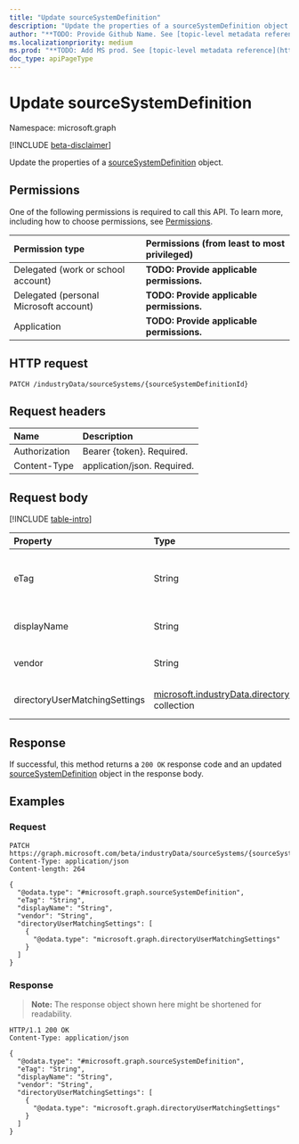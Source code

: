 ```yaml
---
title: "Update sourceSystemDefinition"
description: "Update the properties of a sourceSystemDefinition object."
author: "**TODO: Provide Github Name. See [topic-level metadata reference](https://msgo.azurewebsites.net/add/document/guidelines/metadata.html#topic-level-metadata)**"
ms.localizationpriority: medium
ms.prod: "**TODO: Add MS prod. See [topic-level metadata reference](https://msgo.azurewebsites.net/add/document/guidelines/metadata.html#topic-level-metadata)**"
doc_type: apiPageType
---
```


# Update sourceSystemDefinition
Namespace: microsoft.graph

[!INCLUDE [beta-disclaimer](../../includes/beta-disclaimer.md)]

Update the properties of a [sourceSystemDefinition](../resources/sourcesystemdefinition.md) object.

## Permissions
One of the following permissions is required to call this API. To learn more, including how to choose permissions, see [Permissions](/graph/permissions-reference).

|Permission type|Permissions (from least to most privileged)|
|:---|:---|
|Delegated (work or school account)|**TODO: Provide applicable permissions.**|
|Delegated (personal Microsoft account)|**TODO: Provide applicable permissions.**|
|Application|**TODO: Provide applicable permissions.**|

## HTTP request

<!-- {
  "blockType": "ignored"
}
-->
``` http
PATCH /industryData/sourceSystems/{sourceSystemDefinitionId}
```

## Request headers
|Name|Description|
|:---|:---|
|Authorization|Bearer {token}. Required.|
|Content-Type|application/json. Required.|

## Request body
[!INCLUDE [table-intro](../../includes/update-property-table-intro.md)]


|Property|Type|Description|
|:---|:---|:---|
|eTag|String|**TODO: Add Description** Inherited from [mutableEntity](../resources/mutableentity.md). Optional.|
|displayName|String|**TODO: Add Description** Required.|
|vendor|String|**TODO: Add Description** Optional.|
|directoryUserMatchingSettings|[microsoft.industryData.directoryUserMatchingSettings](../resources/directoryusermatchingsettings.md) collection|**TODO: Add Description** Required.|



## Response

If successful, this method returns a `200 OK` response code and an updated [sourceSystemDefinition](../resources/sourcesystemdefinition.md) object in the response body.

## Examples

### Request
<!-- {
  "blockType": "request",
  "name": "update_sourcesystemdefinition"
}
-->
``` http
PATCH https://graph.microsoft.com/beta/industryData/sourceSystems/{sourceSystemDefinitionId}
Content-Type: application/json
Content-length: 264

{
  "@odata.type": "#microsoft.graph.sourceSystemDefinition",
  "eTag": "String",
  "displayName": "String",
  "vendor": "String",
  "directoryUserMatchingSettings": [
    {
      "@odata.type": "microsoft.graph.directoryUserMatchingSettings"
    }
  ]
}
```


### Response
>**Note:** The response object shown here might be shortened for readability.
<!-- {
  "blockType": "response",
  "truncated": true
}
-->
``` http
HTTP/1.1 200 OK
Content-Type: application/json

{
  "@odata.type": "#microsoft.graph.sourceSystemDefinition",
  "eTag": "String",
  "displayName": "String",
  "vendor": "String",
  "directoryUserMatchingSettings": [
    {
      "@odata.type": "microsoft.graph.directoryUserMatchingSettings"
    }
  ]
}
```

